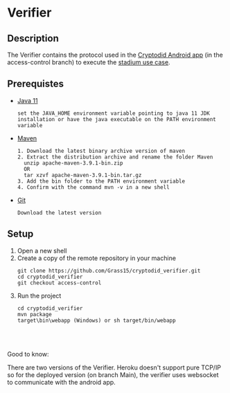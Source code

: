 # Verifier
## Description
The Verifier contains the protocol used in the [Cryptodid Android app](https://github.com/Grass15/cryptodid_android_app.git) (in the access-control branch) to execute the [stadium use case](https://github.com/JoshuaAziake/stadium_app.git). 
 
 
 ## Prerequistes

  - [Java 11](https://www.oracle.com/ca-en/java/technologies/javase/jdk11-archive-downloads.html)
    ```terminal 
    set the JAVA_HOME environment variable pointing to java 11 JDK installation or have the java executable on the PATH environment variable
    ```
  - [Maven](https://maven.apache.org/download.cgi?.)
    ```terminal 
    1. Download the latest binary archive version of maven
    2. Extract the distribution archive and rename the folder Maven
      unzip apache-maven-3.9.1-bin.zip
      OR
      tar xzvf apache-maven-3.9.1-bin.tar.gz
    3. Add the bin folder to the PATH environment variable
    4. Confirm with the command mvn -v in a new shell
    ```
 - [Git](https://git-scm.com/download)
   ``` terminal
   Download the latest version
   ```
    
## Setup

1. Open a new shell 
2. Create a copy of the remote repository in your machine
   ```terminal
   git clone https://github.com/Grass15/cryptodid_verifier.git
   cd cryptodid_verifier
   git checkout access-control
   ``` 
3. Run the project
   ``` terminal
   cd cryptodid_verifier
   mvn package
   target\bin\webapp (Windows) or sh target/bin/webapp
   ```
   <br>
   <br>
  Good to know:
    
   There are two versions of the Verifier. Heroku doesn't support pure TCP/IP so for the deployed version (on branch Main), 
   the verifier uses websocket to communicate with the android app.
      
  
